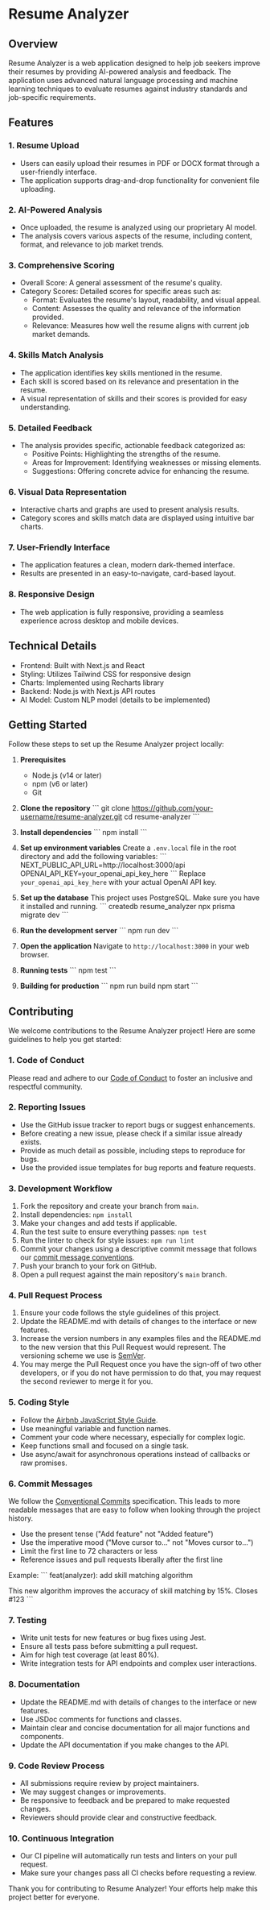 # Resume Analyzer

## Overview

Resume Analyzer is a web application designed to help job seekers improve their resumes by providing AI-powered analysis and feedback. The application uses advanced natural language processing and machine learning techniques to evaluate resumes against industry standards and job-specific requirements.

## Features

### 1. Resume Upload
- Users can easily upload their resumes in PDF or DOCX format through a user-friendly interface.
- The application supports drag-and-drop functionality for convenient file uploading.

### 2. AI-Powered Analysis
- Once uploaded, the resume is analyzed using our proprietary AI model.
- The analysis covers various aspects of the resume, including content, format, and relevance to job market trends.

### 3. Comprehensive Scoring
- Overall Score: A general assessment of the resume's quality.
- Category Scores: Detailed scores for specific areas such as:
  - Format: Evaluates the resume's layout, readability, and visual appeal.
  - Content: Assesses the quality and relevance of the information provided.
  - Relevance: Measures how well the resume aligns with current job market demands.

### 4. Skills Match Analysis
- The application identifies key skills mentioned in the resume.
- Each skill is scored based on its relevance and presentation in the resume.
- A visual representation of skills and their scores is provided for easy understanding.

### 5. Detailed Feedback
- The analysis provides specific, actionable feedback categorized as:
  - Positive Points: Highlighting the strengths of the resume.
  - Areas for Improvement: Identifying weaknesses or missing elements.
  - Suggestions: Offering concrete advice for enhancing the resume.

### 6. Visual Data Representation
- Interactive charts and graphs are used to present analysis results.
- Category scores and skills match data are displayed using intuitive bar charts.

### 7. User-Friendly Interface
- The application features a clean, modern dark-themed interface.
- Results are presented in an easy-to-navigate, card-based layout.

### 8. Responsive Design
- The web application is fully responsive, providing a seamless experience across desktop and mobile devices.

## Technical Details

- Frontend: Built with Next.js and React
- Styling: Utilizes Tailwind CSS for responsive design
- Charts: Implemented using Recharts library
- Backend: Node.js with Next.js API routes
- AI Model: Custom NLP model (details to be implemented)

## Getting Started

Follow these steps to set up the Resume Analyzer project locally:

1. **Prerequisites**
   - Node.js (v14 or later)
   - npm (v6 or later)
   - Git

2. **Clone the repository**
   \`\`\`
   git clone https://github.com/your-username/resume-analyzer.git
   cd resume-analyzer
   \`\`\`

3. **Install dependencies**
   \`\`\`
   npm install
   \`\`\`

4. **Set up environment variables**
   Create a `.env.local` file in the root directory and add the following variables:
   \`\`\`
   NEXT_PUBLIC_API_URL=http://localhost:3000/api
   OPENAI_API_KEY=your_openai_api_key_here
   \`\`\`
   Replace `your_openai_api_key_here` with your actual OpenAI API key.

5. **Set up the database**
   This project uses PostgreSQL. Make sure you have it installed and running.
   \`\`\`
   createdb resume_analyzer
   npx prisma migrate dev
   \`\`\`

6. **Run the development server**
   \`\`\`
   npm run dev
   \`\`\`

7. **Open the application**
   Navigate to `http://localhost:3000` in your web browser.

8. **Running tests**
   \`\`\`
   npm test
   \`\`\`

9. **Building for production**
   \`\`\`
   npm run build
   npm start
   \`\`\`

## Contributing

We welcome contributions to the Resume Analyzer project! Here are some guidelines to help you get started:

### 1. Code of Conduct

Please read and adhere to our [Code of Conduct](CODE_OF_CONDUCT.md) to foster an inclusive and respectful community.

### 2. Reporting Issues

- Use the GitHub issue tracker to report bugs or suggest enhancements.
- Before creating a new issue, please check if a similar issue already exists.
- Provide as much detail as possible, including steps to reproduce for bugs.
- Use the provided issue templates for bug reports and feature requests.

### 3. Development Workflow

1. Fork the repository and create your branch from `main`.
2. Install dependencies: `npm install`
3. Make your changes and add tests if applicable.
4. Run the test suite to ensure everything passes: `npm test`
5. Run the linter to check for style issues: `npm run lint`
6. Commit your changes using a descriptive commit message that follows our [commit message conventions](#commit-messages).
7. Push your branch to your fork on GitHub.
8. Open a pull request against the main repository's `main` branch.

### 4. Pull Request Process

1. Ensure your code follows the style guidelines of this project.
2. Update the README.md with details of changes to the interface or new features.
3. Increase the version numbers in any examples files and the README.md to the new version that this Pull Request would represent. The versioning scheme we use is [SemVer](http://semver.org/).
4. You may merge the Pull Request once you have the sign-off of two other developers, or if you do not have permission to do that, you may request the second reviewer to merge it for you.

### 5. Coding Style

- Follow the [Airbnb JavaScript Style Guide](https://github.com/airbnb/javascript).
- Use meaningful variable and function names.
- Comment your code where necessary, especially for complex logic.
- Keep functions small and focused on a single task.
- Use async/await for asynchronous operations instead of callbacks or raw promises.

### 6. Commit Messages

We follow the [Conventional Commits](https://www.conventionalcommits.org/) specification. This leads to more readable messages that are easy to follow when looking through the project history. 

- Use the present tense ("Add feature" not "Added feature")
- Use the imperative mood ("Move cursor to..." not "Moves cursor to...")
- Limit the first line to 72 characters or less
- Reference issues and pull requests liberally after the first line

Example:
\`\`\`
feat(analyzer): add skill matching algorithm

This new algorithm improves the accuracy of skill matching by 15%.
Closes #123
\`\`\`

### 7. Testing

- Write unit tests for new features or bug fixes using Jest.
- Ensure all tests pass before submitting a pull request.
- Aim for high test coverage (at least 80%).
- Write integration tests for API endpoints and complex user interactions.

### 8. Documentation

- Update the README.md with details of changes to the interface or new features.
- Use JSDoc comments for functions and classes.
- Maintain clear and concise documentation for all major functions and components.
- Update the API documentation if you make changes to the API.

### 9. Code Review Process

- All submissions require review by project maintainers.
- We may suggest changes or improvements.
- Be responsive to feedback and be prepared to make requested changes.
- Reviewers should provide clear and constructive feedback.

### 10. Continuous Integration

- Our CI pipeline will automatically run tests and linters on your pull request.
- Make sure your changes pass all CI checks before requesting a review.

Thank you for contributing to Resume Analyzer! Your efforts help make this project better for everyone.
